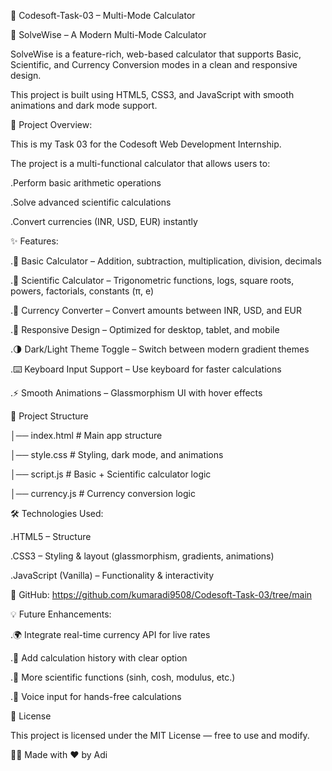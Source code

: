 🧮 Codesoft-Task-03 – Multi-Mode Calculator

📱 SolveWise – A Modern Multi-Mode Calculator

SolveWise is a feature-rich, web-based calculator that supports Basic, Scientific, and Currency Conversion modes in a clean and responsive design.

This project is built using HTML5, CSS3, and JavaScript with smooth animations and dark mode support.

📌 Project Overview:

This is my Task 03 for the Codesoft Web Development Internship.

The project is a multi-functional calculator that allows users to:

   .Perform basic arithmetic operations

   .Solve advanced scientific calculations

   .Convert currencies (INR, USD, EUR) instantly

✨ Features:

  .🧮 Basic Calculator – Addition, subtraction, multiplication, division, decimals

  .🔬 Scientific Calculator – Trigonometric functions, logs, square roots, powers, factorials, constants (π, e)
  
  .💱 Currency Converter – Convert amounts between INR, USD, and EUR
  
  .🎨 Responsive Design – Optimized for desktop, tablet, and mobile
  
  .🌗 Dark/Light Theme Toggle – Switch between modern gradient themes
  
  .⌨️ Keyboard Input Support – Use keyboard for faster calculations
  
  .⚡ Smooth Animations – Glassmorphism UI with hover effects

📂 Project Structure

│── index.html        # Main app structure

│── style.css         # Styling, dark mode, and animations

│── script.js         # Basic + Scientific calculator logic

│── currency.js       # Currency conversion logic



🛠 Technologies Used:

  .HTML5 – Structure

  .CSS3 – Styling & layout (glassmorphism, gradients, animations)

  .JavaScript (Vanilla) – Functionality & interactivity


🎯 GitHub: https://github.com/kumaradi9508/Codesoft-Task-03/tree/main

💡 Future Enhancements:

   .🌍 Integrate real-time currency API for live rates

   .🧾 Add calculation history with clear option

   .🔬 More scientific functions (sinh, cosh, modulus, etc.)

   .🎤 Voice input for hands-free calculations

📜 License

This project is licensed under the MIT License — free to use and modify.

👨‍💻 Made with ❤️ by Adi
